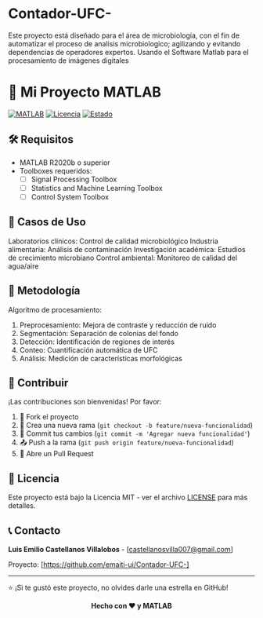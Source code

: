 # Contador-UFC-
Este proyecto está diseñado para el área de microbiología, con el fin de automatizar el proceso de analisis microbiologico; agilizando y evitando dependencias de operadores expertos. Usando el Software Matlab para el procesamiento de imágenes digitales

# 🚀 Mi Proyecto MATLAB

[![MATLAB](https://img.shields.io/badge/MATLAB-R2020b+-orange.svg)](https://www.mathworks.com/products/matlab.html)
[![Licencia](https://img.shields.io/badge/Licencia-MIT-blue.svg)](LICENSE)
[![Estado](https://img.shields.io/badge/Estado-En%20Desarrollo-yellow.svg)]()


## 🛠️ Requisitos

- MATLAB R2020b o superior
- Toolboxes requeridos:
  - [ ] Signal Processing Toolbox
  - [ ] Statistics and Machine Learning Toolbox
  - [ ] Control System Toolbox

## 🧪 Casos de Uso

Laboratorios clínicos: Control de calidad microbiológico
Industria alimentaria: Análisis de contaminación
Investigación académica: Estudios de crecimiento microbiano
Control ambiental: Monitoreo de calidad del agua/aire

## 🔬 Metodología
Algoritmo de procesamiento:

1. Preprocesamiento: Mejora de contraste y reducción de ruido
2. Segmentación: Separación de colonias del fondo
3. Detección: Identificación de regiones de interés
4. Conteo: Cuantificación automática de UFC
5. Análisis: Medición de características morfológicas


## 🤝 Contribuir

¡Las contribuciones son bienvenidas! Por favor:

1. 🍴 Fork el proyecto
2. 🌟 Crea una nueva rama (`git checkout -b feature/nueva-funcionalidad`)
3. 💾 Commit tus cambios (`git commit -m 'Agregar nueva funcionalidad'`)
4. 📤 Push a la rama (`git push origin feature/nueva-funcionalidad`)
5. 🔄 Abre un Pull Request

## 📝 Licencia

Este proyecto está bajo la Licencia MIT - ver el archivo [LICENSE](LICENSE) para más detalles.

## 📞 Contacto

**Luis Emilio Castellanos Villalobos** - [castellanosvilla007@gmail.com]

Proyecto: [https://github.com/emaiti-ui/Contador-UFC-]

---

⭐ ¡Si te gustó este proyecto, no olvides darle una estrella en GitHub!


<div align="center">
  <strong>Hecho con ❤️ y MATLAB</strong>
</div>
